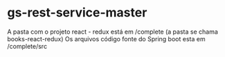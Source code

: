 # gs-rest-service-master

A pasta com o projeto react - redux está em /complete (a pasta se chama books-react-redux)
Os arquivos código fonte do Spring boot esta em /complete/src

